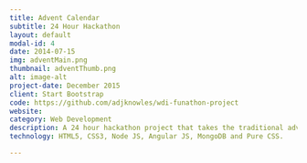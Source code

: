 ```yaml
---
title: Advent Calendar
subtitle: 24 Hour Hackathon
layout: default
modal-id: 4
date: 2014-07-15
img: adventMain.png
thumbnail: adventThumb.png
alt: image-alt
project-date: December 2015
client: Start Bootstrap
code: https://github.com/adjknowles/wdi-funathon-project
website: 
category: Web Development
description: A 24 hour hackathon project that takes the traditional advent calendar and puts a modern online twist to it.
technology: HTML5, CSS3, Node JS, Angular JS, MongoDB and Pure CSS.

---
```

